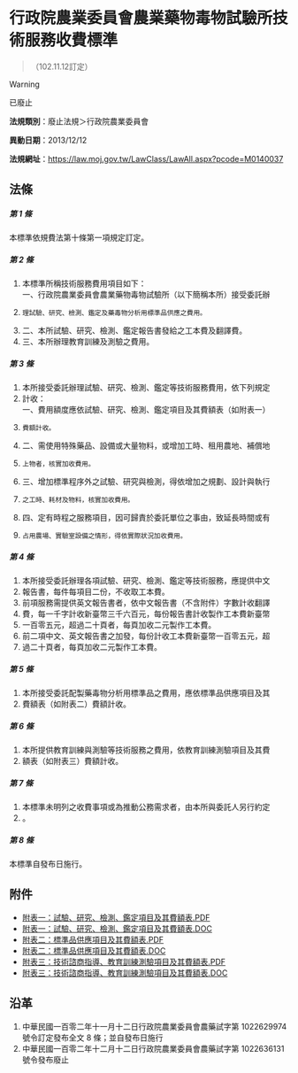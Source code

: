 # 行政院農業委員會農業藥物毒物試驗所技術服務收費標準
> （102.11.12訂定）


> [!WARNING]
> 已廢止


**法規類別**：廢止法規＞行政院農業委員會

**異動日期**：2013/12/12  

**法規網址**：https://law.moj.gov.tw/LawClass/LawAll.aspx?pcode=M0140037



## 法條
##### 第 1 條
本標準依規費法第十條第一項規定訂定。

##### 第 2 條
1. 本標準所稱技術服務費用項目如下：  
一、行政院農業委員會農業藥物毒物試驗所（以下簡稱本所）接受委託辦
1.     理試驗、研究、檢測、鑑定及藥毒物分析用標準品供應之費用。
1. 二、本所試驗、研究、檢測、鑑定報告書發給之工本費及翻譯費。
1. 三、本所辦理教育訓練及測驗之費用。

##### 第 3 條
1. 本所接受委託辦理試驗、研究、檢測、鑑定等技術服務費用，依下列規定
1. 計收：  
一、費用額度應依試驗、研究、檢測、鑑定項目及其費額表（如附表一）
1.     費額計收。
1. 二、需使用特殊藥品、設備或大量物料，或增加工時、租用農地、補償地
1.     上物者，核實加收費用。
1. 三、增加標準程序外之試驗、研究與檢測，得依增加之規劃、設計與執行
1.     之工時、耗材及物料，核實加收費用。
1. 四、定有時程之服務項目，因可歸責於委託單位之事由，致延長時間或有
1.     占用農場、實驗室設備之情形，得依實際狀況加收費用。

##### 第 4 條
1. 本所接受委託辦理各項試驗、研究、檢測、鑑定等技術服務，應提供中文
1. 報告書，每件每項目二份，不收取工本費。
1. 前項服務需提供英文報告書者，依中文報告書（不含附件）字數計收翻譯
1. 費，每一千字計收新臺幣三千六百元，每份報告書計收製作工本費新臺幣
1. 一百零五元，超過二十頁者，每頁加收二元製作工本費。
1. 前二項中文、英文報告書之加發，每份計收工本費新臺幣一百零五元，超
1. 過二十頁者，每頁加收二元製作工本費。

##### 第 5 條
1. 本所接受委託配製藥毒物分析用標準品之費用，應依標準品供應項目及其
1. 費額表（如附表二）費額計收。

##### 第 6 條
1. 本所提供教育訓練與測驗等技術服務之費用，依教育訓練測驗項目及其費
1. 額表（如附表三）費額計收。

##### 第 7 條
1. 本標準未明列之收費事項或為推動公務需求者，由本所與委託人另行約定
1. 。

##### 第 8 條
本標準自發布日施行。
## 附件
* [附表一：試驗、研究、檢測、鑑定項目及其費額表.PDF](https://law.moj.gov.tw/LawClass/LawGetFile.ashx?FileId=0000235628)
* [附表一：試驗、研究、檢測、鑑定項目及其費額表.DOC](https://law.moj.gov.tw/LawClass/LawGetFile.ashx?FileId=0000136682)
* [附表二：標準品供應項目及其費額表.PDF](https://law.moj.gov.tw/LawClass/LawGetFile.ashx?FileId=0000235629)
* [附表二：標準品供應項目及其費額表.DOC](https://law.moj.gov.tw/LawClass/LawGetFile.ashx?FileId=0000136683)
* [附表三：技術諮商指導、教育訓練測驗項目及其費額表.PDF](https://law.moj.gov.tw/LawClass/LawGetFile.ashx?FileId=0000235630)
* [附表三：技術諮商指導、教育訓練測驗項目及其費額表.DOC](https://law.moj.gov.tw/LawClass/LawGetFile.ashx?FileId=0000136684)
## 沿革
1. 中華民國一百零二年十一月十二日行政院農業委員會農藥試字第 1022629974 號令訂定發布全文 8  條；並自發布日施行
1. 中華民國一百零二年十二月十二日行政院農業委員會農藥試字第 1022636131 號令發布廢止
